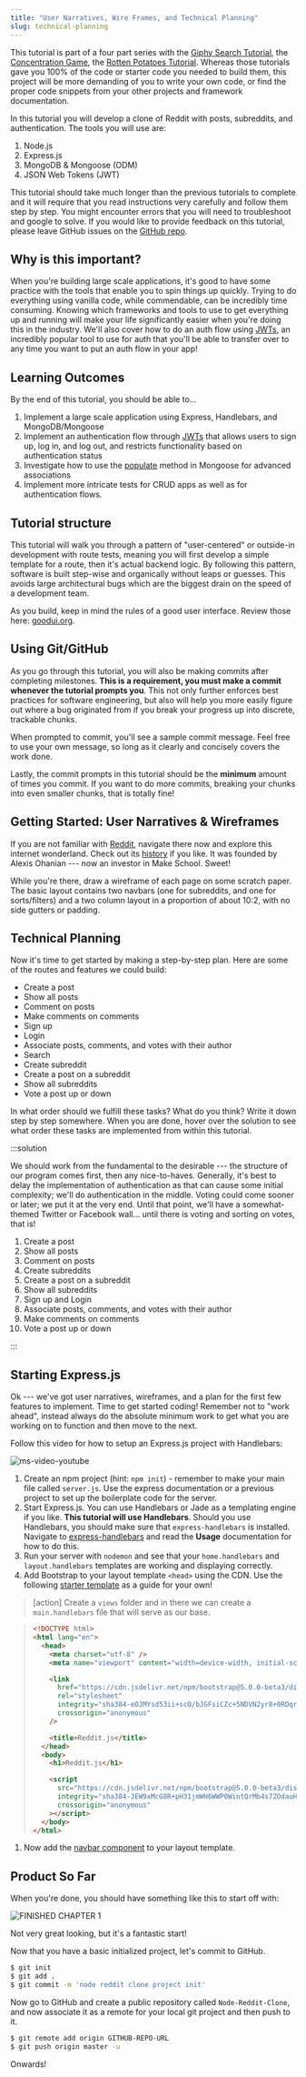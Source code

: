 ```yaml
---
title: "User Narratives, Wire Frames, and Technical Planning"
slug: technical-planning
---
```


This tutorial is part of a four part series with the [Giphy Search Tutorial](https://www.makeschool.com/academy/track/standalone/gif-search-app-ynu/your-node-environment), the [Concentration Game](https://www.makeschool.com/academy/track/standalone/javascript-concentration-game/JavaScript-game-Tutorial-intro), the [Rotten Potatoes Tutorial](https://www.makeschool.com/academy/track/standalone/rotten-potatoes---movie-reviews-with-express-js/start-an-express-project). Whereas those tutorials gave you 100% of the code or starter code you needed to build them, this project will be more demanding of you to write your own code, or find the proper code snippets from your other projects and framework documentation.

In this tutorial you will develop a clone of Reddit with posts, subreddits, and authentication. The tools you will use are:

1. Node.js
2. Express.js
3. MongoDB & Mongoose (ODM)
4. JSON Web Tokens (JWT)

This tutorial should take much longer than the previous tutorials to complete and it will require that you read instructions very carefully and follow them step by step. You might encounter errors that you will need to troubleshoot and google to solve. If you would like to provide feedback on this tutorial, please leave GitHub issues on the [GitHub repo](https://github.com/MakeSchool-Tutorials/Node-Reddit-Clone).

## Why is this important?

When you're building large scale applications, it's good to have some practice with the tools that enable you to spin things up quickly. Trying to do everything using vanilla code, while commendable, can be incredibly time consuming. Knowing which frameworks and tools to use to get everything up and running will make your life significantly easier when you're doing this in the industry. We'll also cover how to do an auth flow using [JWTs](https://jwt.io/), an incredibly popular tool to use for auth that you'll be able to transfer over to any time you want to put an auth flow in your app!

## Learning Outcomes

By the end of this tutorial, you should be able to...

1. Implement a large scale application using Express, Handlebars, and MongoDB/Mongoose
2. Implement an authentication flow through [JWTs](https://jwt.io/) that allows users to sign up, log in, and log out, and restricts functionality based on authentication status
3. Investigate how to use the [populate](https://mongoosejs.com/docs/populate.html) method in Mongoose for advanced associations
4. Implement more intricate tests for CRUD apps as well as for authentication flows.

## Tutorial structure

This tutorial will walk you through a pattern of "user-centered" or outside-in development with route tests, meaning you will first develop a simple template for a route, then it's actual backend logic. By following this pattern, software is built step-wise and organically without leaps or guesses. This avoids large architectural bugs which are the biggest drain on the speed of a development team.

As you build, keep in mind the rules of a good user interface. Review those here: [goodui.org](http://goodui.org/).

## Using Git/GitHub

As you go through this tutorial, you will also be making commits after completing milestones. **This is a requirement, you must make a commit whenever the tutorial prompts you**. This not only further enforces best practices for software engineering, but also will help you more easily figure out where a bug originated from if you break your progress up into discrete, trackable chunks.

When prompted to commit, you'll see a sample commit message. Feel free to use your own message, so long as it clearly and concisely covers the work done.

Lastly, the commit prompts in this tutorial should be the **minimum** amount of times you commit. If you want to do more commits, breaking your chunks into even smaller chunks, that is totally fine!

## Getting Started: User Narratives & Wireframes

If you are not familiar with [Reddit](https://www.reddit.com/), navigate there now and explore this internet wonderland. Check out its [history](https://en.wikipedia.org/wiki/Reddit#History) if you like. It was founded by Alexis Ohanian --- now an investor in Make School. Sweet!

While you're there, draw a wireframe of each page on some scratch paper. The basic layout contains two navbars (one for subreddits, and one for sorts/filters) and a two column layout in a proportion of about 10:2, with no side gutters or padding.

## Technical Planning

Now it's time to get started by making a step-by-step plan. Here are some of the routes and features we could build:

- Create a post
- Show all posts
- Comment on posts
- Make comments on comments
- Sign up
- Login
- Associate posts, comments, and votes with their author
- Search
- Create subreddit
- Create a post on a subreddit
- Show all subreddits
- Vote a post up or down

In what order should we fulfill these tasks? What do you think? Write it down step by step somewhere. When you are done, hover over the solution to see what order these tasks are implemented from within this tutorial.

:::solution

We should work from the fundamental to the desirable --- the structure of our program comes first, then any nice-to-haves. Generally, it's best to delay the implementation of authentication as that can cause some initial complexity; we'll do authentication in the middle. Voting could come sooner or later; we put it at the very end. Until that point, we'll have a somewhat-themed Twitter or Facebook wall... until there is voting and sorting on votes, that is!

1. Create a post
2. Show all posts
3. Comment on posts
4. Create subreddits
5. Create a post on a subreddit
6. Show all subreddits
7. Sign up and Login
8. Associate posts, comments, and votes with their author
9. Make comments on comments
10. Vote a post up or down

:::

## Starting Express.js

Ok --- we've got user narratives, wireframes, and a plan for the first few features to implement. Time to get started coding! Remember not to "work ahead", instead always do the absolute minimum work to get what you are working on to function and then move to the next.

Follow this video for how to setup an Express.js project with Handlebars:

![ms-video-youtube](https://www.youtube.com/watch?v=41PToE2zYGY&t=3s)

1. Create an npm project (hint: `npm init`) - remember to make your main file called `server.js`. Use the express documentation or a previous project to set up the boilerplate code for the server.
2. Start Express.js. You can use Handlebars or Jade as a templating engine if you like. **This tutorial will use Handlebars**. Should you use Handlebars, you should make sure that `express-handlebars` is installed. Navigate to [express-handlebars](https://github.com/express-handlebars/express-handlebars) and read the **Usage** documentation for how to do this.
3. Run your server with `nodemon` and see that your `home.handlebars` and `layout.handlebars` templates are working and displaying correctly.
4. Add Bootstrap to your layout template `<head>` using the CDN. Use the following [starter template](https://getbootstrap.com/docs/5.0/getting-started/introduction/#starter-template) as a guide for your own!

> [action] Create a `views` folder and in there we can create a `main.handlebars` file that will serve as our base.

> ```html
> <!DOCTYPE html>
> <html lang="en">
>   <head>
>     <meta charset="utf-8" />
>     <meta name="viewport" content="width=device-width, initial-scale=1, shrink-to-fit=no" />
>
>     <link
>       href="https://cdn.jsdelivr.net/npm/bootstrap@5.0.0-beta3/dist/css/bootstrap.min.css"
>       rel="stylesheet"
>       integrity="sha384-eOJMYsd53ii+scO/bJGFsiCZc+5NDVN2yr8+0RDqr0Ql0h+rP48ckxlpbzKgwra6"
>       crossorigin="anonymous"
>     />
>
>     <title>Reddit.js</title>
>   </head>
>   <body>
>     <h1>Reddit.js</h1>
>
>     <script
>       src="https://cdn.jsdelivr.net/npm/bootstrap@5.0.0-beta3/dist/js/bootstrap.bundle.min.js"
>       integrity="sha384-JEW9xMcG8R+pH31jmWH6WWP0WintQrMb4s7ZOdauHnUtxwoG2vI5DkLtS3qm9Ekf"
>       crossorigin="anonymous"
>     ></script>
>   </body>
> </html>
> ```

1. Now add the [navbar component](https://getbootstrap.com/docs/5.0/components/navbar/) to your layout template.

## Product So Far

When you're done, you should have something like this to start off with:

![FINISHED CHAPTER 1](assets/ch1-done.png)

Not very great looking, but it's a fantastic start!

Now that you have a basic initialized project, let's commit to GitHub.

```bash
$ git init
$ git add .
$ git commit -m 'node reddit clone project init'
```

Now go to GitHub and create a public repository called `Node-Reddit-Clone`, and now associate it as a remote for your local git project and then push to it.

```bash
$ git remote add origin GITHUB-REPO-URL
$ git push origin master -u
```

Onwards!
